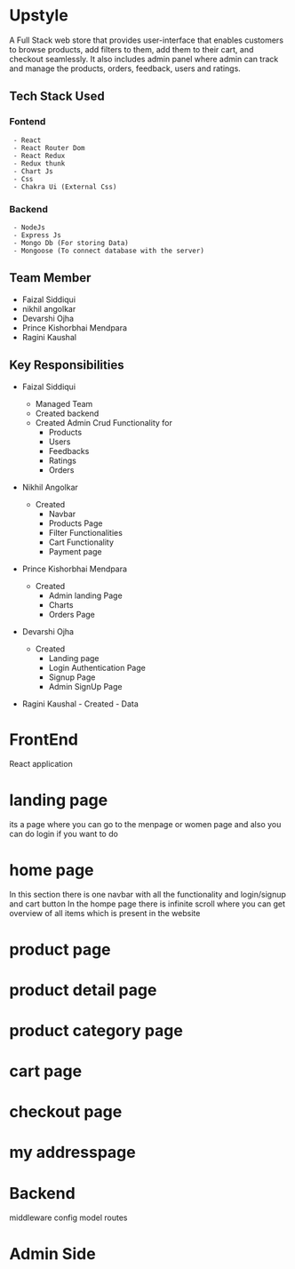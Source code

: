 # Upstyle
A Full Stack web store that provides user-interface that enables customers to browse products, add filters to them, add them to their cart, and checkout seamlessly. It also includes admin panel where admin can track and manage the products, orders, feedback, users and ratings.

## Tech Stack Used
   
   ### Fontend
     - React
     - React Router Dom
     - React Redux
     - Redux thunk
     - Chart Js
     - Css
     - Chakra Ui (External Css)
   
   ### Backend
     - NodeJs
     - Express Js
     - Mongo Db (For storing Data)
     - Mongoose (To connect database with the server)

## Team Member
  - Faizal Siddiqui
  - nikhil angolkar
  - Devarshi Ojha
  - Prince Kishorbhai Mendpara
  - Ragini Kaushal
  
  
## Key Responsibilities
  - Faizal Siddiqui
      - Managed Team
      - Created backend
      - Created Admin Crud Functionality for
          - Products
          - Users
          - Feedbacks
          - Ratings
          - Orders
 
  - Nikhil Angolkar
      - Created 
          - Navbar
          - Products Page
          - Filter Functionalities
          - Cart Functionality
          - Payment page
          
  - Prince Kishorbhai Mendpara
       - Created 
          - Admin landing Page
          - Charts
          - Orders Page
          
  - Devarshi Ojha
       - Created 
          - Landing page
          - Login Authentication Page
          - Signup Page
          - Admin SignUp Page
          
  - Ragini Kaushal
        - Created 
          - Data 
          
# FrontEnd
  React application
  
# landing page
its a page where you can go to the menpage or women page and also you can do login if you want to do

# home page
In this section there is one navbar with all the functionality and login/signup and cart button
In the hompe page there is infinite scroll where you can get overview of all items which is present in the website
# product page

# product detail page

# product category page

# cart page

# checkout page

# my addresspage

# Backend
  middleware
  config
  model
  routes

# Admin Side
